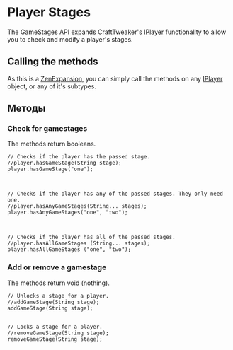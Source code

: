 # Player Stages

The GameStages API expands CraftTweaker's [IPlayer](/Vanilla/Players/IPlayer/) functionality to allow you to check and modify a player's stages.

## Calling the methods
As this is a [ZenExpansion](/Dev_Area/ZenAnnotations/Annotation_ZenExpansion/), you can simply call the methods on any [IPlayer](/Vanilla/Players/IPlayer/) object, or any of it's subtypes.

## Методы

### Check for gamestages
The methods return booleans.

```zenscript
// Checks if the player has the passed stage.
//player.hasGameStage(String stage);
player.hasGameStage("one");



// Checks if the player has any of the passed stages. They only need one.
//player.hasAnyGameStages(String... stages);
player.hasAnyGameStages("one", "two");



// Checks if the player has all of the passed stages.
//player.hasAllGameStages (String... stages);
player.hasAllGameStages ("one", "two");
```

### Add or remove a gamestage

The methods return void (nothing).

```zenscript
// Unlocks a stage for a player.
//addGameStage(String stage);
addGameStage(String stage);


// Locks a stage for a player.
//removeGameStage(String stage);
removeGameStage(String stage);
```